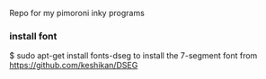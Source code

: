 Repo for my pimoroni inky programs

### install font
  $ sudo apt-get install fonts-dseg
 to install the 7-segment font from https://github.com/keshikan/DSEG 
